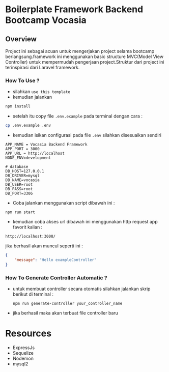 # Boilerplate Framework Backend Bootcamp Vocasia

## Overview

Project ini sebagai acuan untuk mengerjakan project selama bootcamp berlangsung.framework ini menggunakan basic structure MVC(Model View Controller) untuk mempermudah pengerjaan project.Struktur dari project ini terinspirasi dari Laravel framework.

### How To Use ?

-   silahkan `use this template`
-   kemudian jalankan

```bash
npm install
```

-   setelah itu copy file `.env.example` pada terminal dengan cara :

```bash
cp .env.example .env
```

-   kemudian isikan configurasi pada file `.env` silahkan disesuaikan sendiri

```
APP_NAME = Vocasia Backend Framework
APP_PORT = 3000
APP_URL = http://localhost
NODE_ENV=development

# database
DB_HOST=127.0.0.1
DB_DRIVER=mysql
DB_NAME=vocasia
DB_USER=root
DB_PASS=root
DB_PORT=3306

```

-   Coba jalankan menggunakan script dibawah ini :

```
npm run start
```

-   kemudian coba akses url dibawah ini menggunakan http request app favorit kalian :

```
http://localhost:3000/
```

jika berhasil akan muncul seperti ini :

```json
{
    "message": "Hello exampleController"
}
```

### How To Generate Controller Automatic ?

-   untuk membuat controller secara otomatis silahkan jalankan skrip berikut di terminal :
    ```
    npm run generate-controller your_controller_name
    ```
-   jika berhasil maka akan terbuat file controller baru

# Resources

-   ExpressJs
-   Sequelize
-   Nodemon
-   mysql2
